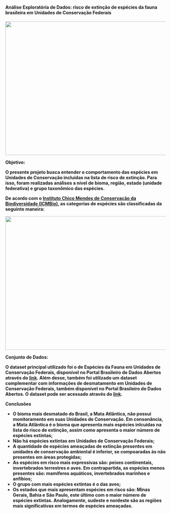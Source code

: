 <h4>Análise Exploratória de Dados: risco de extinção de espécies da fauna brasileira em Unidades de Conservação Federais <h4>

<p align="center">
  <img width="720" height="420" src="https://i0.wp.com/jornal.usp.br/wp-content/uploads/2019/09/20190920_00_biodiversidade3.jpg?fit=800%2C420&ssl=1">
</p>

**Objetivo:**<br>

O presente projeto busca entender o comportamento das espécies em Unidades de Conservação incluídas na lista de risco de extinção. Para isso, foram realizadas análises a nível de bioma, região, estado (unidade federativa) e grupo taxonômico das espécies.

De acordo com o [Instituto Chico Mendes de Conservação da Biodiversidade (ICMBio)](https://salve.icmbio.gov.br/#/metodos-de-avaliacao), as categorias de espécies são classificadas da seguinte maneira:

  <img width="720" height="420" src="https://salve.icmbio.gov.br/img/metodos-de-avaliacao.svg">


**Conjunto de Dados:**<br>

O dataset principal utilizado foi o de Espécies da Fauna em Unidades de Conservação Federais, disponível no Portal Brasileiro de Dados Abertos através do [link]([https://dados.gov.br/dados/conjuntos-dados/monitoramento-da-biodiversidade-em-unidades-de-conservacao-federais](https://dados.gov.br/dados/conjuntos-dados/especies-da-fauna-em-unidades-de-conservacao)).
Além desse, também foi utilizado um dataset complementar com informações de desmatamento em Unidades de Conservação Federais, também disponível no Portal Brasileiro de Dados Abertos. O dataset pode ser acessado através do [link](https://dados.gov.br/dados/conjuntos-dados/incendios-em-unidades-de-conservacao-federais).<br>



**Conclusões**<br>

- O bioma mais desmatado do Brasil, a Mata Atlântica, não possui monitoramento em suas Unidades de Conservação. Em consonância, a Mata Atlântica é o bioma que apresenta mais espécies inlcuídas na lista de risco de extinção, assim como apresenta o maior número de espécies extintas;
- Não há espécies extintas em Unidades de Conservação Federais;
- A quantidade de espécies ameaçadas de extinção presentes em unidades de conservação ambiental é inferior, se compoaradas às não presentes em áreas protegidas;
- As espécies em risco mais expressivas são: peixes continentais, invertebrados terrestres e aves. Em contrapartida, as espécies menos presentes são: mamíferos aquáticos, invertebrados marinhos e anfíbios;
- O grupo com mais espécies extintas é o das aves;
- Os estados que mais apresentam espécies em risco são: Minas Gerais, Bahia e São Paulo, este último com o maior número de espécies extintas. Analogamente, sudeste e nordeste são as regiões mais significativas em termos de espécies ameaçadas.<br>
